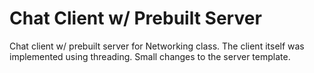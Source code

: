 # Chat Client w/ Prebuilt Server
Chat client w/ prebuilt server for Networking class. The client itself was implemented using threading. Small changes to the server template.
